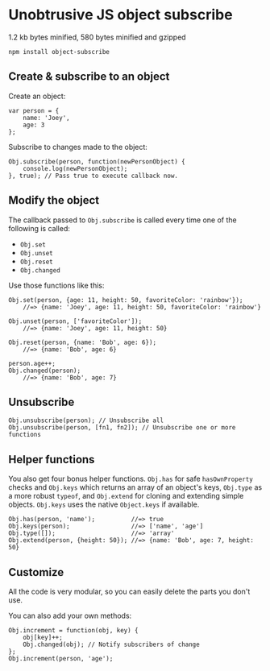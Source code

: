 Unobtrusive JS object subscribe
===============================

1.2 kb bytes minified, 580 bytes minified and gzipped
```
npm install object-subscribe
```


## Create & subscribe to an object

Create an object:
```
var person = {
	name: 'Joey',
	age: 3
};
```

Subscribe to changes made to the object:
```
Obj.subscribe(person, function(newPersonObject) {
	console.log(newPersonObject);
}, true); // Pass true to execute callback now.
```


## Modify the object

The callback passed to `Obj.subscribe` is called every time one of the following is called:

 - `Obj.set`
 - `Obj.unset`
 - `Obj.reset`
 - `Obj.changed`

Use those functions like this:
```
Obj.set(person, {age: 11, height: 50, favoriteColor: 'rainbow'});
	//=> {name: 'Joey', age: 11, height: 50, favoriteColor: 'rainbow'}

Obj.unset(person, ['favoriteColor']);
	//=> {name: 'Joey', age: 11, height: 50}

Obj.reset(person, {name: 'Bob', age: 6});
	//=> {name: 'Bob', age: 6}

person.age++;
Obj.changed(person);
	//=> {name: 'Bob', age: 7}
```


## Unsubscribe

```
Obj.unsubscribe(person); // Unsubscribe all
Obj.unsubscribe(person, [fn1, fn2]); // Unsubscribe one or more functions
```


## Helper functions

You also get four bonus helper functions. `Obj.has` for safe `hasOwnProperty` checks and `Obj.keys` which returns an array of an object's keys, `Obj.type` as a more robust `typeof`, and `Obj.extend` for cloning and extending simple objects. `Obj.keys` uses the native `Object.keys` if available.
```
Obj.has(person, 'name');          //=> true
Obj.keys(person);                 //=> ['name', 'age']
Obj.type([]);                     //=> 'array'
Obj.extend(person, {height: 50}); //=> {name: 'Bob', age: 7, height: 50}
```


## Customize

All the code is very modular, so you can easily delete the parts you don't use.

You can also add your own methods:
```
Obj.increment = function(obj, key) {
	obj[key]++;
	Obj.changed(obj); // Notify subscribers of change
};
Obj.increment(person, 'age');
```
